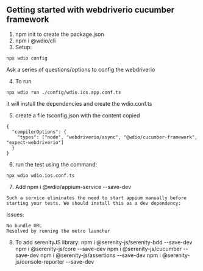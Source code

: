 ## Getting started with webdriverio cucumber framework
1. npm init to create the package.json
2. npm i @wdio/cli
3. Setup: 
```
npx wdio config
```
Ask a series of questions/options to config the webdriverio

4. To run
```
npx wdio run ./config/wdio.ios.app.conf.ts
```
it will install the dependencies and create the wdio.conf.ts

5. create a file tsconfig.json with the content copied
```
{
  "compilerOptions": {
    "types": ["node", "webdriverio/async", "@wdio/cucumber-framework", "expect-webdriverio"]
  }
}
```

6. run the test using the command:
```
npx wdio wdio.ios.conf.ts
```

7. Add npm i @wdio/appium-service --save-dev
```
Such a service eliminates the need to start appium manually before starting your tests. We should install this as a dev dependency:
```

Issues: 
```
No bundle URL 
Resolved by running the metro launcher
```

8. To add serenityJS library:
npm i @serenity-js/serenity-bdd --save-dev
npm i @serenity-js/core --save-dev
npm i @serenity-js/cucumber --save-dev
npm i @serenity-js/assertions --save-dev
npm i @serenity-js/console-reporter --save-dev

